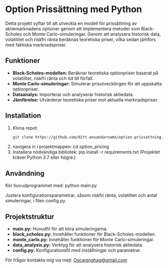 # Option Prissättning med Python

Detta projekt syftar till att utveckla en modell för prissättning av aktiemarknadens optioner genom att implementera metoder som Black-Scholes och Monte Carlo-simuleringar. Genom att analysera historisk data, volatilitet och riskfri ränta beräknas teoretiska priser, vilka sedan jämförs med faktiska marknadspriser.

## Funktioner
- **Black-Scholes-modellen:** Beräknar teoretiska optionpriser baserat på volatilitet, riskfri ränta och tid till förfall.
- **Monte Carlo-simuleringar:** Simulerar prisutvecklingen för att uppskatta optionpriser.
- **Dataanalys:** Importerar och analyserar historisk aktiedata.
- **Jämförelse:** Utvärderar teoretiska priser mot aktuella marknadspriser.

## Installation
1. Klona repot:
   ```bash
   git clone https://github.com/ditt-anvandarnamn/option-prissattning.git
2. navigera in i projektmappen:
   cd option_pricing
3. Installera nödvändiga bibliotek:
   pip install -r requirements.txt
(Projektet kräver Python 3.7 eller högre.)

## Användning
Kör huvudprogrammet med:
python main.py

Justera konfigurationsparametrar, såsom riskfri ränta, volatilitet och antal simuleringar, i filen config.py.

## Projektstruktur
- **main.py:** Huvudfil för att köra simuleringarna.
- **black_scholes.py:** Innehåller funktioner för Black-Scholes-modellen.
- **monte_carlo.py:** Innehåller funktioner för Monte Carlo-simuleringar.
- **data_analysis.py:** Verktyg för att analysera historisk aktiedata.
- **config.py:** Konfigurationsfil med inställningar och parametrar.

För frågor kontakta mig via mejl:
Oscarenghag@gmail.com
